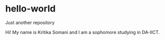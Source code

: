 # hello-world
Just another repository

Hi! My name is Kritika Somani and I am a sophomore studying in DA-IICT.
